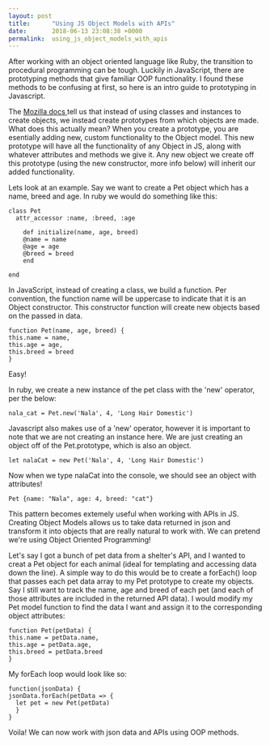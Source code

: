 ```yaml
---
layout: post
title:      "Using JS Object Models with APIs"
date:       2018-06-13 23:08:38 +0000
permalink:  using_js_object_models_with_apis
---
```



After working with an object oriented language like Ruby, the transition to procedural programming can be tough. Luckily in JavaScript, there are prototyping methods that give familiar OOP functionality. I found these methods to be confusing at first, so here is an intro guide to prototyping in Javascript. 

The [Mozilla docs ](https://developer.mozilla.org/en-US/docs/Web/JavaScript/Guide/Details_of_the_Object_Model) tell us that instead of using classes and instances to create objects, we instead create prototypes from which objects are made. What does this actually mean? When you create a prototype, you are esentially adding new, custom functionality to the Object model. This new prototype will have all the functionality of any Object in JS, along with whatever attributes and methods we give it. Any new object we create off this prototype (using the new constructor, more info below) will inherit our added functionality. 

Lets look at an example. Say we want to create a Pet object which has a name, breed and age. In ruby we would do something like this:

```
class Pet
  attr_accessor :name, :breed, :age
	
	def initialize(name, age, breed)
	@name = name
	@age = age
	@breed = breed
	end
	
end
```

In JavaScript, instead of creating a class, we build a function. Per convention, the function name will be uppercase to indicate that it is an Object constructor. This constructor function will create new objects based on the passed in data. 

```
function Pet(name, age, breed) {
this.name = name,
this.age = age,
this.breed = breed
}
```

Easy!

In ruby, we create a new instance of the pet class with the 'new' operator, per the below:

```
nala_cat = Pet.new('Nala', 4, 'Long Hair Domestic')
```

Javascript also makes use of a 'new' operator, however it is important to note that we are not creating an instance here. We are just creating an object off of the Pet.prototype, which is also an object.

```
let nalaCat = new Pet('Nala', 4, 'Long Hair Domestic')
```

Now when we type nalaCat into the console, we should see an object with attributes!

```
Pet {name: "Nala", age: 4, breed: "cat"}
```

This pattern becomes extemely useful when working with APIs in JS. Creating Object Models allows us to take data returned in json and transform it into objects that are really natural to work with. We can pretend we're using Object Oriented Programming!

Let's say I got a bunch of pet data from a shelter's API, and I wanted to creat a Pet object for each animal (ideal for templating and accessing data down the line).
A simple way to do this would be to create a forEach() loop that passes each pet data array to my Pet prototype to create my objects. Say I still want to track the name, age and breed of each pet (and each of those attributes are included in the returned API data). I would modify my Pet model function to find the data I want and assign it to the corresponding object attributes: 

```
function Pet(petData) {
this.name = petData.name,
this.age = petData.age,
this.breed = petData.breed
}
```

My forEach loop would look like so:

```
function(jsonData) {
jsonData.forEach(petData => {
  let pet = new Pet(petData)
  }
}
```

Voila! We can now work with json data and APIs using OOP methods. 

